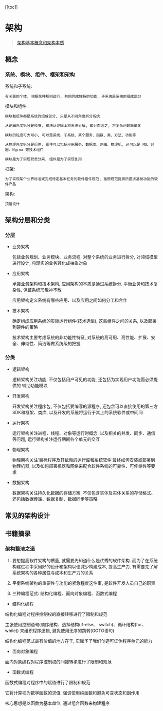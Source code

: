 [[toc]]

# 架构

> [架构基本概念和架构本质](https://juejin.cn/post/6844904099519922184)

## 概念

### 系统、模块、组件、框架和架构

系统和子系统:

    有关联的个体, 根据某种规则运行, 共同完成独特的功能, 子系统是系统的组成部分

模块和组件:

    模块和组件都是系统的组成部分, 只是从不同角度拆分系统.

    从逻辑角度拆分是模块, 模块从逻辑上将系统分解, 即分而治之, 将复杂问题简单化

    模块的粒度可大可小, 可以是系统、子系统、某个服务、函数、类、方法、功能等

    从物理角度拆分是组件, 组件可以包括应用服务、数据库、网络、物理机, 还可以是 MQ、容器、Nginx 等技术组件

    模块是为了实现职责分离, 组件是为了实现复用

框架:

    为了实现某个业界标准或完成特定基本任务的软件组件规范, 按照规范提供所要求基础功能的软件产品

架构:

    顶层设计

## 架构分层和分类

### 分层

- 业务架构

  包括业务规划、业务模块、业务流程, 对整个系统的业务进行拆分, 对领域模型进行设计, 将现实的业务转化成抽象对象

- 应用架构

  承接业务架构和技术架构, 应用架构的本质是通过系统拆分, 平衡业务和技术复杂性, 保证系统形散神不散

  应用架构定义系统有哪些应用、以及应用之间如何分工和合作

- 技术架构

  确定组成应用系统的实际运行组件(技术选型), 这些组件之间的关系, 以及部署到硬件的策略

  技术架构主要考虑系统的非功能性特征, 对系统的高可用、高性能、扩展、安全、伸缩性、简洁等做系统级的把握

### 分类

- 逻辑架构

  逻辑架构关注功能, 不仅包括用户可见的功能, 还包括为实现用户功能而必须提供的 辅助功能模块

- 开发架构

  开发架构关注程序包, 不仅包括要编写的源程序, 还包含可以直接使用的第三方 SDK和框架、类库, 以及开发的系统将运行于其上的系统软件或中间间

- 运行架构

  运行架构关注进程、线程、对象等运行时概念, 以及相关的并发、同步、通信等问题, 运行架构关注运行期间各个单元的交互

- 物理架构

  物理架构关注‘目标程序及其依赖的运行库和系统软件’最终如何安装或部署到物理机器, 以及如何部署机器和网络来配合软件系统的可靠性、可伸缩性等要求

- 数据架构

  数据架构关注持久化数据的存储方案, 不仅包含实体及实体关系的存储格式、还包括数据传递、数据复制、数据同步等策略

## 常见的架构设计

## 书籍摘录

### 架构整洁之道

1. 要想提高软件架构的质量, 就需要先知道什么是优秀的软件架构. 而为了在系统构建过程中采用好的设计和架构以便减少构建成本, 提高生产力, 有需要先了解系统架构的各种属性与成本和生产力的关系

2. 平衡系统架构的重要性与功能的紧急程度这件事, 是软件开发人员自己的职责

3. 三种编程范式: 结构化编程、面向对象编程、函数式编程

- 结构化编程

结构化编程对程序控制权的直接转移进行了限制和规范

主张使用控制语句(顺序结构、选择结构(if-else、 switch)、循环结构(for、 while)) 来组织程序逻辑, 避免使用无序的跳转(GOTO语句)

结构化编程范式最有价值的地方在于, 它赋予了我们创造可证伪程序单元的能力



- 面向对象编程

面向对象编程对程序控制权的间接转移进行了限制和规范

- 函数式编程

函数式编程对程序中的赋值进行了限制和规范

它将计算视为数学函数的求值, 强调使用纯函数和避免可变状态和副作用

核心思想是以函数为基本单位, 通过组合函数来构建程序
